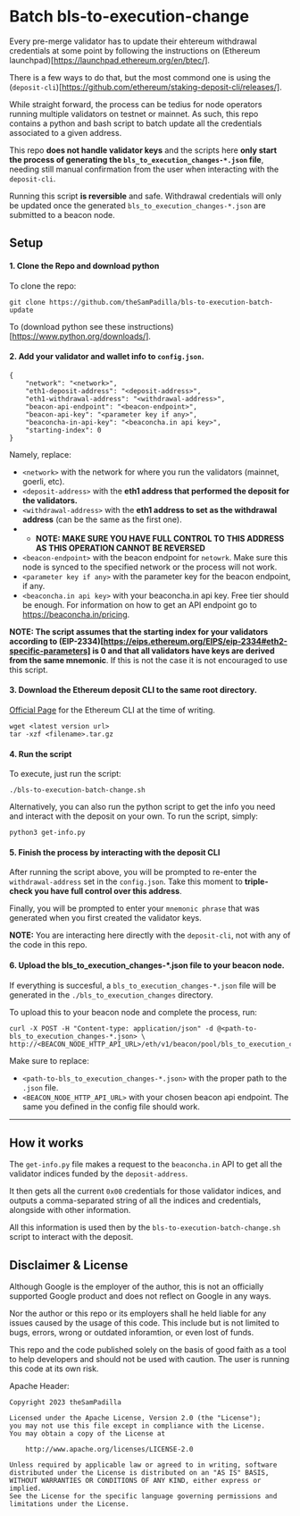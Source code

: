 # Batch bls-to-execution-change
Every pre-merge validator has to update their ehtereum withdrawal credentials at some point by following the instructions on (Ethereum launchpad)[https://launchpad.ethereum.org/en/btec/].

There is a few ways to do that, but the most commond one is using the (`deposit-cli`)[https://github.com/ethereum/staking-deposit-cli/releases/].

While straight forward, the process can be tedius for node operators running multiple validators on testnet or mainnet. As such, this repo contains a python and bash script to batch update all the credentials associated to a given address.

This repo **does not handle validator keys** and the scripts here **only start the process of generating the `bls_to_execution_changes-*.json` file**, needing still manual confirmation from the user when interacting with the `deposit-cli`.

Running this script **is reversible** and safe. Withdrawal credentials will only be updated once the generated `bls_to_execution_changes-*.json` are submitted to a beacon node.

## Setup
#### 1. Clone the Repo and download python
To clone the repo:
```
git clone https://github.com/theSamPadilla/bls-to-execution-batch-update
```

To (download python see these instructions)[https://www.python.org/downloads/].

#### 2. Add your validator and wallet info to `config.json`.
```
{
    "network": "<network>",
    "eth1-deposit-address": "<deposit-address>",
    "eth1-withdrawal-address": "<withdrawal-address>",
    "beacon-api-endpoint": "<beacon-endpoint>",
    "beacon-api-key": "<parameter key if any>",
    "beaconcha-in-api-key": "<beaconcha.in api key>",
    "starting-index": 0
}
```
Namely, replace:
- `<network>` with the network for where you run the validators (mainnet, goerli, etc).
- `<deposit-address>` with the **eth1 address that performed the deposit for the validators.**
- `<withdrawal-address>` with the **eth1 address to set as the withdrawal address** (can be the same as the first one).
- - **NOTE: MAKE SURE YOU HAVE FULL CONTROL TO THIS ADDRESS AS THIS OPERATION CANNOT BE REVERSED**
- `<beacon-endpoint>` with the beacon endpoint for `netowrk`. Make sure this node is synced to the specified network or the process will not work.
- `<parameter key if any>` with the parameter key for the beacon endpoint, if any.
- `<beaconcha.in api key>` with your beaconcha.in api key. Free tier should be enough. For information on how to get an API endpoint go to https://beaconcha.in/pricing.

**NOTE: The script assumes that the starting index for your validators according to (EIP-2334)[https://eips.ethereum.org/EIPS/eip-2334#eth2-specific-parameters] is 0 and that all validators have keys are derived from the same mnemonic**. If this is not the case it is not encouraged to use this script.

#### 3. Download the Ethereum deposit CLI to the same root directory.
[Official Page](https://github.com/ethereum/staking-deposit-cli/releases/) for the Ethereum CLI at the time of writing.
```
wget <latest version url>
tar -xzf <filename>.tar.gz
```

#### 4. Run the script
To execute, just run the script:
```
./bls-to-execution-batch-change.sh
```

Alternatively, you can also run the python script to get the info you need and interact with the deposit on your own. To run the script, simply:
```
python3 get-info.py
```

#### 5. Finish the process by interacting with the deposit CLI
After running the script above, you will be prompted to re-enter the `withdrawal-address` set in the `config.json`. Take this moment to **triple-check you have full control over this address**.

Finally, you will be prompted to enter your `mnemonic phrase` that was generated when you first created the validator keys.

**NOTE:** You are interacting here directly with the `deposit-cli`, not with any of the code in this repo.

#### 6. Upload the bls_to_execution_changes-*.json file to your beacon node.
If everything is succesful, a `bls_to_execution_changes-*.json` file will be generated in the `./bls_to_execution_changes` directory.

To upload this to your beacon node and complete the process, run:
```
curl -X POST -H "Content-type: application/json" -d @<path-to-bls_to_execution_changes-*.json> \
http://<BEACON_NODE_HTTP_API_URL>/eth/v1/beacon/pool/bls_to_execution_changes
```

Make sure to replace:
- `<path-to-bls_to_execution_changes-*.json>` with the proper path to the `.json` file.
- `<BEACON_NODE_HTTP_API_URL>` with your chosen beacon api endpoint. The same you defined in the config file should work.

---

## How it works
The `get-info.py` file makes a request to the `beaconcha.in` API to get all the validator indices funded by the `deposit-address`.

It then gets all the current `0x00` credentials for those validator indices, and outputs a comma-separated string of all the indices and credentials, alongside with other information.

All this information is used then by the `bls-to-execution-batch-change.sh` script to interact with the deposit.

## Disclaimer & License
Although Google is the employer of the author, this is not an officially supported Google product and does not reflect on Google in any ways.

Nor the author or this repo or its employers shall he held liable for any issues caused by the usage of this code. This include but is not limited to bugs, errors, wrong or outdated inforamtion, or even lost of funds.

This repo and the code published solely on the basis of good faith as a tool to help developers and should not be used with caution. The user is running this code at its own risk.

Apache Header:
```
Copyright 2023 theSamPadilla

Licensed under the Apache License, Version 2.0 (the "License");
you may not use this file except in compliance with the License.
You may obtain a copy of the License at

    http://www.apache.org/licenses/LICENSE-2.0

Unless required by applicable law or agreed to in writing, software
distributed under the License is distributed on an "AS IS" BASIS,
WITHOUT WARRANTIES OR CONDITIONS OF ANY KIND, either express or implied.
See the License for the specific language governing permissions and
limitations under the License.
```